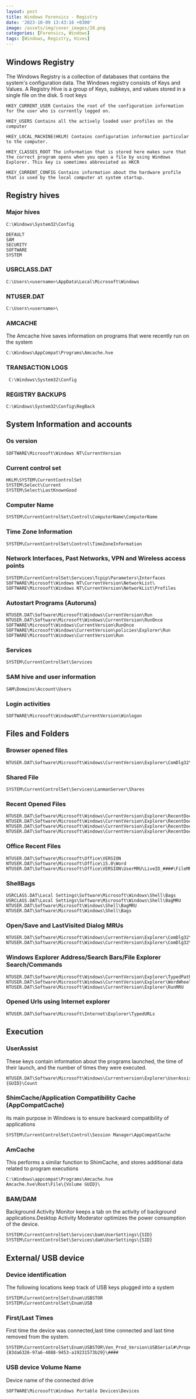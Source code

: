 ```yaml
---
layout: post
title: Windows Forensics - Registry
date: '2023-10-09 13:43:16 +0300'
image: /assets/img/cover_images/28.png
categories: [Forensics, Windows]
tags: [Windows, Registry, Hives]
---
```


## Windows Registry
The Windows Registry is a collection of databases that contains the system's configuration data. The Windows registry consists of Keys and Values. A Registry Hive is a group of Keys, subkeys, and values stored in a single file on the disk. 5 root keys

```
HKEY_CURRENT_USER Contains the root of the configuration information for the user who is currently logged on.

HKEY_USERS Contains all the actively loaded user profiles on the computer

HKEY_LOCAL_MACHINE(HKLM) Contains configuration information particular to the computer.

HKEY_CLASSES_ROOT The information that is stored here makes sure that the correct program opens when you open a file by using Windows Explorer. This key is sometimes abbreviated as HKCR

HKEY_CURRENT_CONFIG Contains information about the hardware profile that is used by the local computer at system startup.
```

## Registry hives
### Major hives
```
C:\Windows\System32\Config
```
```
DEFAULT
SAM
SECURITY
SOFTWARE
SYSTEM
```
### USRCLASS.DAT
```
C:\Users\<username>\AppData\Local\Microsoft\Windows
```
### NTUSER.DAT
```
C:\Users\<username>\
```
### AMCACHE
The Amcache hive saves information on programs that were recently run on the system
```
C:\Windows\AppCompat\Programs\Amcache.hve
```
### TRANSACTION LOGS
```
 C:\Windows\System32\Config
```
### REGISTRY BACKUPS
```
C:\Windows\System32\Config\RegBack
```

## System Information and accounts
### Os version
```
SOFTWARE\Microsoft\Windows NT\CurrentVersion
```
### Current control set
```
HKLM\SYSTEM\CurrentControlSet
SYSTEM\Select\Current
SYSTEM\Select\LastKnownGood
```
### Computer Name
```
SYSTEM\CurrentControlSet\Control\ComputerName\ComputerName 
```
### Time Zone Information
```
SYSTEM\CurrentControlSet\Control\TimeZoneInformation
```
### Network Interfaces, Past Networks, VPN and Wireless access points
```
SYSTEM\CurrentControlSet\Services\Tcpip\Parameters\Interfaces
SOFTWARE\Microsoft\Windows NT\CurrentVersion\NetworkList\
SOFTWARE\Microsoft\Windows NT\CurrentVersion\NetworkList\Profiles
```
### Autostart Programs (Autoruns)
```
NTUSER.DAT\Software\Microsoft\Windows\CurrentVersion\Run
NTUSER.DAT\Software\Microsoft\Windows\CurrentVersion\RunOnce
SOFTWARE\Microsoft\Windows\CurrentVersion\RunOnce
SOFTWARE\Microsoft\Windows\CurrentVersion\policies\Explorer\Run
SOFTWARE\Microsoft\Windows\CurrentVersion\Run
```
### Services
```
SYSTEM\CurrentControlSet\Services
```
### SAM hive and user information
```
SAM\Domains\Account\Users
```
### Login activities
```
SOFTWARE\Microsoft\WindowsNT\CurrentVersion\Winlogon
```
## Files and Folders
### Browser opened files
```
NTUSER.DAT\Software\Microsoft\Windows\CurrentVersion\Explorer\ComDlg32\LastVisitedMRU
```
### Shared File
```
SYSTEM\CurrentControlSet\Services\LanmanServer\Shares
```
### Recent Opened Files
```
NTUSER.DAT\Software\Microsoft\Windows\CurrentVersion\Explorer\RecentDocs
NTUSER.DAT\Software\Microsoft\Windows\CurrentVersion\Explorer\RecentDocs\.pdf
NTUSER.DAT\Software\Microsoft\Windows\CurrentVersion\Explorer\RecentDocs\.jpg
NTUSER.DAT\Software\Microsoft\Windows\CurrentVersion\Explorer\RecentDocs\.docx
```
### Office Recent Files
```
NTUSER.DAT\Software\Microsoft\Office\VERSION
NTUSER.DAT\Software\Microsoft\Office\15.0\Word
NTUSER.DAT\Software\Microsoft\Office\VERSION\UserMRU\LiveID_####\FileMRU
```
### ShellBags
```
USRCLASS.DAT\Local Settings\Software\Microsoft\Windows\Shell\Bags
USRCLASS.DAT\Local Settings\Software\Microsoft\Windows\Shell\BagMRU
NTUSER.DAT\Software\Microsoft\Windows\Shell\BagMRU
NTUSER.DAT\Software\Microsoft\Windows\Shell\Bags
```
### Open/Save and LastVisited Dialog MRUs
```
NTUSER.DAT\Software\Microsoft\Windows\CurrentVersion\Explorer\ComDlg32\OpenSavePIDlMRU
NTUSER.DAT\Software\Microsoft\Windows\CurrentVersion\Explorer\ComDlg32\LastVisitedPidlMRU
```
### Windows Explorer Address/Search Bars/File Explorer Search/Commands
```
NTUSER.DAT\Software\Microsoft\Windows\CurrentVersion\Explorer\TypedPaths
NTUSER.DAT\Software\Microsoft\Windows\CurrentVersion\Explorer\WordWheelQuery
NTUSER.DAT\Software\Microsoft\Windows\CurrentVersion\Explorer\RunMRU
```
### Opened Urls using Internet explorer
```
NTUSER.DAT\Software\Microsoft\Internet\Explorer\TypedURLs
```
## Execution
### UserAssist
These keys contain information about the programs launched, the time of their launch, and the number of times they were executed.
```
NTUSER.DAT\Software\Microsoft\Windows\Currentversion\Explorer\UserAssist\{GUID}\Count
```
### ShimCache/Application Compatibility Cache (AppCompatCache)
its main purpose in Windows is to ensure backward compatibility of applications
```
SYSTEM\CurrentControlSet\Control\Session Manager\AppCompatCache
```
### AmCache
This performs a similar function to ShimCache, and stores additional data related to program executions
```
C:\Windows\appcompat\Programs\Amcache.hve
Amcache.hve\Root\File\{Volume GUID}\
```
### BAM/DAM
Background Activity Monitor keeps a tab on the activity of background applications.Desktop Activity Moderator optimizes the power consumption of the device.
```
SYSTEM\CurrentControlSet\Services\bam\UserSettings\{SID}
SYSTEM\CurrentControlSet\Services\dam\UserSettings\{SID}
```
## External/ USB device
### Device identification
The following locations keep track of USB keys plugged into a system
```
SYSTEM\CurrentControlSet\Enum\USBSTOR
SYSTEM\CurrentControlSet\Enum\USB
```
### First/Last Times
First time the device was connected,last time connected and last time removed from the system.
```
SYSTEM\CurrentControlSet\Enum\USBSTOR\Ven_Prod_Version\USBSerial#\Properties\{83da6326-97a6-4088-9453-a19231573b29}\####
```
### USB device Volume Name
Device name of the connected drive 
```
SOFTWARE\Microsoft\Windows Portable Devices\Devices
```